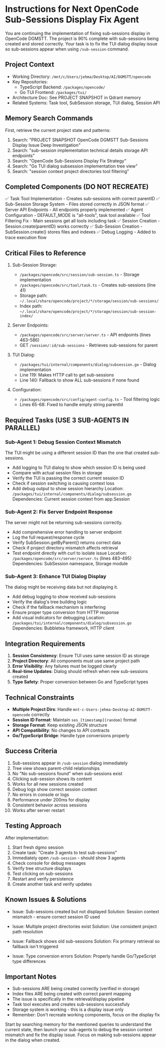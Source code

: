 # Instructions for Next OpenCode Sub-Sessions Display Fix Agent

You are continuing the implementation of fixing sub-sessions display in OpenCode DGMSTT. The project is 90% complete with sub-sessions being created and stored correctly. Your task is to fix the TUI dialog display issue so sub-sessions appear when using `/sub-session` command.

## Project Context

- Working Directory: `/mnt/c/Users/jehma/Desktop/AI/DGMSTT/opencode`
- Key Repositories:
  - TypeScript Backend: `/packages/opencode/`
  - Go TUI Frontend: `/packages/tui/`
- Architecture Doc: See PROJECT SNAPSHOT in Qdrant memory
- Related Systems: Task tool, SubSession storage, TUI dialog, Session API

## Memory Search Commands

First, retrieve the current project state and patterns:

1. Search: "PROJECT SNAPSHOT OpenCode DGMSTT Sub-Sessions Display Issue Deep Investigation"
2. Search: "sub-session implementation technical details storage API endpoints"
3. Search: "OpenCode Sub-Sessions Display Fix Strategy"
4. Search: "Go TUI dialog subsession implementation tree view"
5. Search: "session context project directories tool filtering"

## Completed Components (DO NOT RECREATE)

✅ Task Tool Implementation - Creates sub-sessions with correct parentID
✅ Sub-Session Storage System - Files stored correctly in JSON format
✅ Server API Endpoints - All endpoints properly implemented
✅ Agent Configuration - DEFAULT_MODE is "all-tools", task tool available
✅ Tool Filtering Fix - Main sessions get all tools including task
✅ Session Creation - Session.create(parentID) works correctly
✅ Sub-Session Creation - SubSession.create() stores files and indexes
✅ Debug Logging - Added to trace execution flow

## Critical Files to Reference

1. Sub-Session Storage:

   - `/packages/opencode/src/session/sub-session.ts` - Storage implementation
   - `/packages/opencode/src/tool/task.ts` - Creates sub-sessions (line 41)
   - Storage path: `~/.local/share/opencode/project/*/storage/session/sub-sessions/`
   - Index path: `~/.local/share/opencode/project/*/storage/session/sub-session-index/`

2. Server Endpoints:

   - `/packages/opencode/src/server/server.ts` - API endpoints (lines 463-586)
   - GET `/session/:id/sub-sessions` - Retrieves sub-sessions for parent

3. TUI Dialog:

   - `/packages/tui/internal/components/dialog/subsession.go` - Dialog implementation
   - Line 119: Makes HTTP call to get sub-sessions
   - Line 140: Fallback to show ALL sub-sessions if none found

4. Configuration:
   - `/packages/opencode/src/config/agent-config.ts` - Tool filtering logic
   - Lines 65-68: Fixed to handle empty string parentId

## Required Tasks (USE 3 SUB-AGENTS IN PARALLEL)

### Sub-Agent 1: Debug Session Context Mismatch

The TUI might be using a different session ID than the one that created sub-sessions.

- Add logging to TUI dialog to show which session ID is being used
- Compare with actual session files in storage
- Verify the TUI is passing the correct current session ID
- Check if session switching is causing context loss
- Add debug output to show session hierarchy
  Location: `/packages/tui/internal/components/dialog/subsession.go`
  Dependencies: Current session context from app.Session

### Sub-Agent 2: Fix Server Endpoint Response

The server might not be returning sub-sessions correctly.

- Add comprehensive error handling to server endpoint
- Log the full request/response cycle
- Verify SubSession.getByParent() returns correct data
- Check if project directory mismatch affects retrieval
- Test endpoint directly with curl to isolate issue
  Location: `/packages/opencode/src/server/server.ts` (lines 483-495)
  Dependencies: SubSession namespace, Storage module

### Sub-Agent 3: Enhance TUI Dialog Display

The dialog might be receiving data but not displaying it.

- Add debug logging to show received sub-sessions
- Verify the dialog's tree building logic
- Check if the fallback mechanism is interfering
- Ensure proper type conversion from HTTP response
- Add visual indicators for debugging
  Location: `/packages/tui/internal/components/dialog/subsession.go`
  Dependencies: Bubbletea framework, HTTP client

## Integration Requirements

1. **Session Consistency**: Ensure TUI uses same session ID as storage
2. **Project Directory**: All components must use same project path
3. **Error Visibility**: Any failures must be logged clearly
4. **Real-time Updates**: Dialog should refresh when new sub-sessions created
5. **Type Safety**: Proper conversion between Go and TypeScript types

## Technical Constraints

- **Multiple Project Dirs**: Handle `mnt-c-Users-jehma-Desktop-AI-DGMSTT-opencode` correctly
- **Session ID Format**: Maintain `ses_[timestamp][random]` format
- **Storage Format**: Keep existing JSON structure
- **API Compatibility**: No changes to API contracts
- **Go/TypeScript Bridge**: Handle type conversions properly

## Success Criteria

1. Sub-sessions appear in `/sub-session` dialog immediately
2. Tree view shows parent-child relationships
3. No "No sub-sessions found" when sub-sessions exist
4. Clicking sub-session shows its content
5. Works for all new sessions created
6. Debug logs show correct session context
7. No errors in console or logs
8. Performance under 200ms for display
9. Consistent behavior across sessions
10. Works after server restart

## Testing Approach

After implementation:

1. Start fresh dgmo session
2. Create task: "Create 3 agents to test sub-sessions"
3. Immediately open `/sub-session` - should show 3 agents
4. Check console for debug messages
5. Verify tree structure displays
6. Test clicking on sub-sessions
7. Restart and verify persistence
8. Create another task and verify updates

## Known Issues & Solutions

- Issue: Sub-sessions created but not displayed
  Solution: Session context mismatch - ensure correct session ID used

- Issue: Multiple project directories exist
  Solution: Use consistent project path resolution

- Issue: Fallback shows old sub-sessions
  Solution: Fix primary retrieval so fallback isn't triggered

- Issue: Type conversion errors
  Solution: Properly handle Go/TypeScript type differences

## Important Notes

- Sub-sessions ARE being created correctly (verified in storage)
- Index files ARE being created with correct parent mapping
- The issue is specifically in the retrieval/display pipeline
- Task tool executes and creates sub-sessions successfuly
- Storage system is working - this is a display issue only
- Remember: Don't recreate working components, focus on the display fix

Start by searching memory for the mentioned queries to understand the current state, then launch your sub-agents to debug the session context mismatch and fix the display issue. Focus on making sub-sessions appear in the dialog when created.
